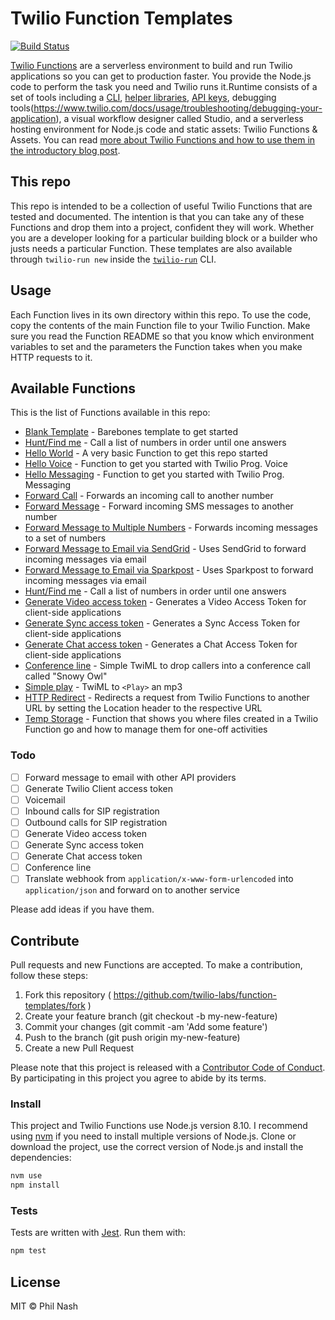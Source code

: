 # Twilio Function Templates

[![Build Status](https://travis-ci.org/twilio-labs/function-templates.svg?branch=master)](https://travis-ci.org/twilio-labs/function-templates)

[Twilio Functions](https://www.twilio.com/functions) are a serverless environment to build and run Twilio applications so you can get to production faster. You provide the Node.js code to perform the task you need and Twilio runs it.Runtime consists of a set of tools including a [CLI](https://www.twilio.com/docs/twilio-cli/quickstart), [helper libraries](https://www.twilio.com/docs/libraries),
[API keys](https://www.twilio.com/docs/iam/keys/api-key), debugging tools(https://www.twilio.com/docs/usage/troubleshooting/debugging-your-application), a visual workflow designer called Studio, and a serverless hosting environment for Node.js code and static assets: Twilio Functions & Assets. You can read [more about Twilio Functions and how to use them in the introductory blog post](https://www.twilio.com/blog/2017/05/introducing-twilio-functions.html).

## This repo

This repo is intended to be a collection of useful Twilio Functions that are tested and documented. The intention is that you can take any of these Functions and drop them into a project, confident they will work. Whether you are a developer looking for a particular building block or a builder who justs needs a particular Function. These templates are also available through `twilio-run new` inside the [`twilio-run`](https://npm.im/twilio-run) CLI.

## Usage

Each Function lives in its own directory within this repo. To use the code, copy the contents of the main Function file to your Twilio Function. Make sure you read the Function README so that you know which environment variables to set and the parameters the Function takes when you make HTTP requests to it.

## Available Functions

This is the list of Functions available in this repo:

- [Blank Template](blank) - Barebones template to get started
- [Hunt/Find me](hunt) - Call a list of numbers in order until one answers
- [Hello World](hello-world) - A very basic Function to get this repo started
- [Hello Voice](hello-voice) - Function to get you started with Twilio Prog. Voice
- [Hello Messaging](hello-messaging) - Function to get you started with Twilio Prog. Messaging
- [Forward Call](forward-call) - Forwards an incoming call to another number
- [Forward Message](forward-message) - Forward incoming SMS messages to another number
- [Forward Message to Multiple Numbers](forward-message-multiple) - Forwards incoming messages to a set of numbers
- [Forward Message to Email via SendGrid](forward-message-sendgrid) - Uses SendGrid to forward incoming messages via email
- [Forward Message to Email via Sparkpost](forward-message-sparkpost) - Uses Sparkpost to forward incoming messages via email
- [Hunt/Find me](hunt) - Call a list of numbers in order until one answers
- [Generate Video access token](video-token) - Generates a Video Access Token for client-side applications
- [Generate Sync access token](sync-token) - Generates a Sync Access Token for client-side applications
- [Generate Chat access token](chat-token) - Generates a Chat Access Token for client-side applications
- [Conference line](conference) - Simple TwiML to drop callers into a conference call called "Snowy Owl"
- [Simple play](never-gonna-give-you-up) - TwiML to `<Play>` an mp3
- [HTTP Redirect](http-redirect) - Redirects a request from Twilio Functions to another URL by setting the Location header to the respective URL
- [Temp Storage](temp-storage) - Function that shows you where files created in a Twilio Function go and how to manage them for one-off activities

### Todo

- [ ] Forward message to email with other API providers
- [ ] Generate Twilio Client access token
- [ ] Voicemail
- [ ] Inbound calls for SIP registration
- [ ] Outbound calls for SIP registration
- [ ] Generate Video access token
- [ ] Generate Sync access token
- [ ] Generate Chat access token
- [ ] Conference line
- [ ] Translate webhook from `application/x-www-form-urlencoded` into `application/json` and forward on to another service

Please add ideas if you have them.

## Contribute

Pull requests and new Functions are accepted. To make a contribution, follow these steps:

1. Fork this repository ( https://github.com/twilio-labs/function-templates/fork )
2. Create your feature branch (git checkout -b my-new-feature)
3. Commit your changes (git commit -am 'Add some feature')
4. Push to the branch (git push origin my-new-feature)
5. Create a new Pull Request

Please note that this project is released with a [Contributor Code of Conduct](CODE_OF_CONDUCT). By participating in this project you agree to abide by its terms.

### Install

This project and Twilio Functions use Node.js version 8.10. I recommend using [nvm](https://github.com/creationix/nvm) if you need to install multiple versions of Node.js. Clone or download the project, use the correct version of Node.js and install the dependencies:

```bash
nvm use
npm install
```

### Tests

Tests are written with [Jest](https://facebook.github.io/jest/). Run them with:

```bash
npm test
```

## License

MIT © Phil Nash
